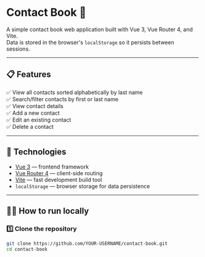 # Contact Book 📒

A simple contact book web application built with Vue 3, Vue Router 4, and Vite.  
Data is stored in the browser's `localStorage` so it persists between sessions.

---

## 📋 Features

✅ View all contacts sorted alphabetically by last name  
✅ Search/filter contacts by first or last name  
✅ View contact details  
✅ Add a new contact  
✅ Edit an existing contact  
✅ Delete a contact  

---

## 🚀 Technologies

- [Vue 3](https://vuejs.org/) — frontend framework
- [Vue Router 4](https://router.vuejs.org/) — client-side routing
- [Vite](https://vitejs.dev/) — fast development build tool
- `localStorage` — browser storage for data persistence

---

## 🧑‍💻 How to run locally

### 1️⃣ Clone the repository
```bash
git clone https://github.com/YOUR-USERNAME/contact-book.git
cd contact-book
